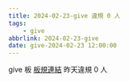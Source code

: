 ```yaml
---
title: 2024-02-23-give 違規 0 人
tags:
    - give
abbrlink: 2024-02-23-give
date: give-2024-02-23 12:00:00
---
```

give 板 [板規連結](https://www.ptt.cc/bbs/give/M.1612495900.A.C32.html)
昨天違規 0 人
